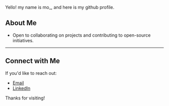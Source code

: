 Yello! my name is mo_, and here is my github profile.

## About Me

- Open to collaborating on projects and contributing to open-source initiatives.

---

<!--## Projects
Here are a few projects I’m working on:
- [Project Name 1](URL) - A brief description of its purpose.
- [Project Name 2](URL) - A brief description of its purpose.
- [Project Name 3](URL) - A brief description of its purpose.-->

## Connect with Me

If you'd like to reach out:

- [Email](mailto:mo_harchegani@tutamail.com)
- [LinkedIn](https://www.linkedin.com/in/mohammad-harchegani-689518193)

Thanks for visiting!
